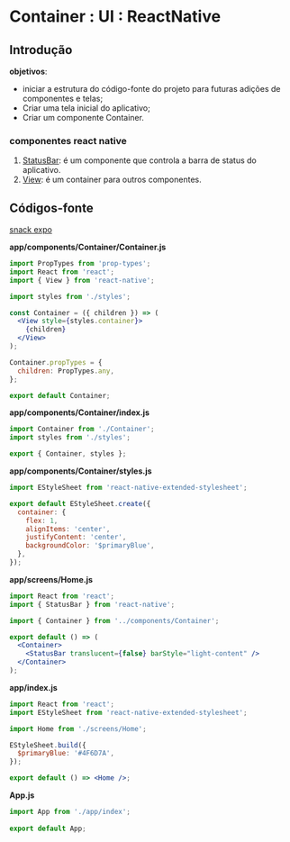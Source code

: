 

# [](#header-1) Container : UI : ReactNative


## [](#header-2) Introdução

**objetivos**:
- iniciar a estrutura do código-fonte do projeto para futuras adições de componentes e telas;
- Criar uma tela inicial do aplicativo;
- Criar um componente Container.

### [](#header-3) componentes react native

1. [StatusBar](https://facebook.github.io/react-native/docs/statusbar.html): é um componente que controla a barra de status do aplicativo.
2. [View](https://facebook.github.io/react-native/docs/view.html): é um container para outros componentes.

## [](#header-2) Códigos-fonte

[snack expo](https://snack.expo.io/@leonardo-minora/tiipos-2018-rn-02-app)


**app/components/Container/Container.js**
```jsx
import PropTypes from 'prop-types';
import React from 'react';
import { View } from 'react-native';

import styles from './styles';

const Container = ({ children }) => (
  <View style={styles.container}>
    {children}
  </View>
);

Container.propTypes = {
  children: PropTypes.any,
};

export default Container;
```


**app/components/Container/index.js**
```jsx
import Container from './Container';
import styles from './styles';

export { Container, styles };
```

**app/components/Container/styles.js**
```jsx
import EStyleSheet from 'react-native-extended-stylesheet';

export default EStyleSheet.create({
  container: {
    flex: 1,
    alignItems: 'center',
    justifyContent: 'center',
    backgroundColor: '$primaryBlue',
  },
});
```


**app/screens/Home.js**
```jsx
import React from 'react';
import { StatusBar } from 'react-native';

import { Container } from '../components/Container';

export default () => (
  <Container>
    <StatusBar translucent={false} barStyle="light-content" />
  </Container>
);
```

**app/index.js**
```jsx
import React from 'react';
import EStyleSheet from 'react-native-extended-stylesheet';

import Home from './screens/Home';

EStyleSheet.build({
  $primaryBlue: '#4F6D7A',
});

export default () => <Home />;
```

**App.js**
```jsx
import App from './app/index';
 
export default App;
```
